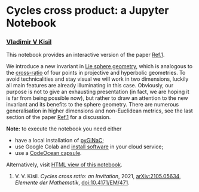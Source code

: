 # Cycles cross product: a Jupyter Notebook
### [Vladimir V Kisil](http://www1.maths.leeds.ac.uk/~kisilv/)

This notebook provides an interactive version of the paper [Ref.1](#refKisil21).

We introduce a new invariant in [Lie sphere
  geometry](#https://en.wikipedia.org/wiki/Lie_sphere_geometry), which is analogous to the [cross-ratio](https://en.wikipedia.org/wiki/Cross-ratio) of four points in projective and hyperbolic geometries. To avoid technicalities and stay visual we will work in two dimensions, luckily all main features are already illuminating in this case. Obviously, our purpose is not to give an exhausting presentation (in fact, we are hoping it is far from being possible now), but rather to draw an attention to the new invariant and its benefits to the sphere geometry. There are numerous generalisation in higher dimensions and non-Euclidean metrics, see the last section of the paper [Ref.1](#refKisil21) for a discussion. 

**Note:** to execute the notebook you need either
+ have a local installation of  [pyGiNaC](http://moebinv.sourceforge.net/pyGiNaC.html);
+ use Google Colab and [install software](https://github.com/vvkisil/MoebInv-notebooks/blob/master/Introduction/Software_installation_GUI_integration.ipynb) in your cloud service;
+ use a [CodeOcean capsule](https://codeocean.com/capsule/7952650/tree/).

Alternatively, visit [HTML view of this notebook](http://www1.maths.leeds.ac.uk/~kisilv/Cycles-cross-ratio-Invitation/cycles-cross-ratio-Invitation.html).

  <a id="refKisil21"></a>
1. V. V. Kisil. *Cycles cross ratio: an Invitation*, 2021, [arXiv:2105.05634](https://arxiv.org/abs/2105.05634), *Elemente der Mathematik*, [doi:10.4171/EM/471](http://dx.doi.org/10.4171/EM/471).
